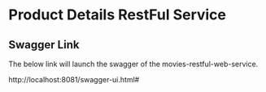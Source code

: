# Product Details RestFul Service

## Swagger Link

The below link will launch the swagger of the movies-restful-web-service.

http://localhost:8081/swagger-ui.html#
